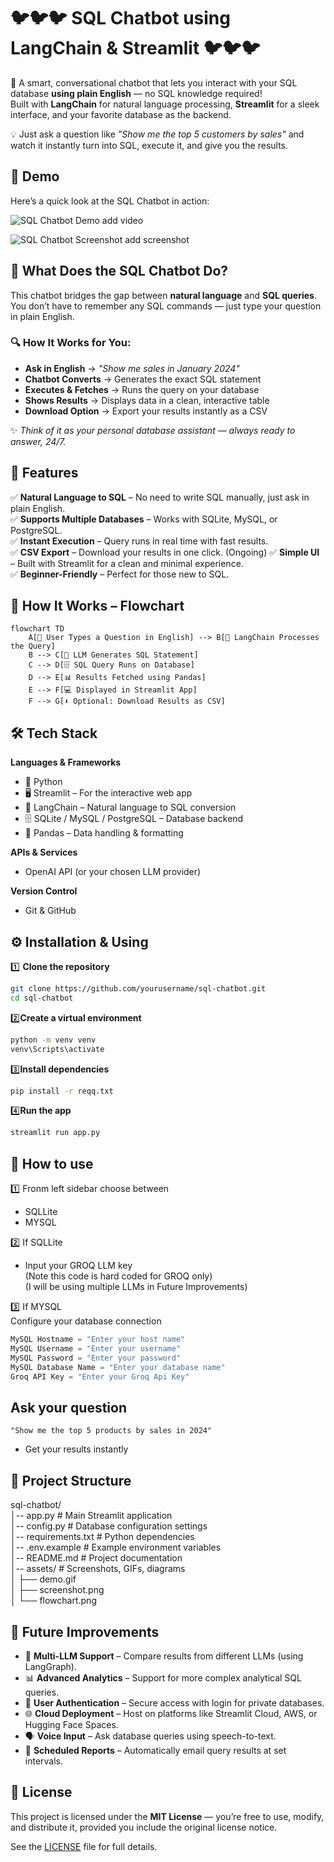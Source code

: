 # 🐦🐦🐦 SQL Chatbot using LangChain & Streamlit 🐦🐦🐦

🚀 A smart, conversational chatbot that lets you interact with your SQL database **using plain English** 
 — no SQL knowledge required!  
Built with **LangChain** for natural language processing, **Streamlit** for a sleek interface, and your favorite database as the backend.  

💡 Just ask a question like *"Show me the top 5 customers by sales"* and watch it instantly turn into SQL, execute it, and give you the results.

## 📸 Demo

Here’s a quick look at the SQL Chatbot in action:

![SQL Chatbot Demo](assets/demo.gif)
add video 

![SQL Chatbot Screenshot](assets/screenshot.png)
add screenshot

## 🤖 What Does the SQL Chatbot Do?

This chatbot bridges the gap between **natural language** and **SQL queries**.  
You don’t have to remember any SQL commands — just type your question in plain English.

### 🔍 How It Works for You:
- **Ask in English** → *"Show me sales in January 2024"*
- **Chatbot Converts** → Generates the exact SQL statement
- **Executes & Fetches** → Runs the query on your database
- **Shows Results** → Displays data in a clean, interactive table
- **Download Option** → Export your results instantly as a CSV

✨ *Think of it as your personal database assistant — always ready to answer, 24/7.*

## 🌟 Features

✅ **Natural Language to SQL** – No need to write SQL manually, just ask in plain English.  
✅ **Supports Multiple Databases** – Works with SQLite, MySQL, or PostgreSQL.  
✅ **Instant Execution** – Query runs in real time with fast results.  
✅ **CSV Export** – Download your results in one click.  (Ongoing)
✅ **Simple UI** – Built with Streamlit for a clean and minimal experience.  
✅ **Beginner-Friendly** – Perfect for those new to SQL.


## 🔄 How It Works – Flowchart

```mermaid
flowchart TD
    A[📝 User Types a Question in English] --> B[🤖 LangChain Processes the Query]
    B --> C[📜 LLM Generates SQL Statement]
    C --> D[🗄️ SQL Query Runs on Database]
    D --> E[📊 Results Fetched using Pandas]
    E --> F[💻 Displayed in Streamlit App]
    F --> G[⬇️ Optional: Download Results as CSV]
```

## 🛠️ Tech Stack

**Languages & Frameworks**
- 🐍 Python
- 🖥️ Streamlit – For the interactive web app
- 🤖 LangChain – Natural language to SQL conversion
- 🗄️ SQLite / MySQL / PostgreSQL – Database backend
- 🐼 Pandas – Data handling & formatting

**APIs & Services**
- OpenAI API (or your chosen LLM provider)

**Version Control**
- Git & GitHub

## ⚙️ Installation & Using

1️⃣ **Clone the repository**
```bash
git clone https://github.com/yourusername/sql-chatbot.git
cd sql-chatbot
```
2️⃣**Create a virtual environment**
```bash
python -m venv venv
venv\Scripts\activate 
```
3️⃣**Install dependencies**
```bash
pip install -r reqq.txt
```
4️⃣**Run the app**
```bash
streamlit run app.py
```

## 🔧 How to use

1️⃣ Fronm left sidebar choose between </br>
- SQLLite </br>
- MYSQL </br>

2️⃣ If SQLLite </br>
- Input your GROQ LLM key </br>
  (Note this code is hard coded for GROQ only) </br>
  (I will be using multiple LLMs in Future Improvements) </br>

3️⃣ If MYSQL </br>
Configure your database connection </br>

```python
MySQL Hostname = "Enter your host name"
MySQL Username = "Enter your username"
MySQL Password = "Enter your password"
MySQL Database Name = "Enter your database name"
Groq API Key = "Enter your Groq Api Key"
```

## Ask your question
```chat
"Show me the top 5 products by sales in 2024"
```
 - Get your results instantly

## 📂 Project Structure

sql-chatbot/ </br>
│-- app.py               # Main Streamlit application </br>
│-- config.py            # Database configuration settings </br>
│-- requirements.txt     # Python dependencies </br>
│-- .env.example         # Example environment variables </br>
│-- README.md            # Project documentation </br>
│-- assets/              # Screenshots, GIFs, diagrams </br>
│     ├── demo.gif </br>
│     ├── screenshot.png </br>
│     └── flowchart.png </br>

## 🚀 Future Improvements

- 🔄 **Multi-LLM Support** – Compare results from different LLMs (using LangGraph).
- 📊 **Advanced Analytics** – Support for more complex analytical SQL queries.
- 🔐 **User Authentication** – Secure access with login for private databases.
- 🌐 **Cloud Deployment** – Host on platforms like Streamlit Cloud, AWS, or Hugging Face Spaces.
- 🗣️ **Voice Input** – Ask database queries using speech-to-text.
- 📅 **Scheduled Reports** – Automatically email query results at set intervals.


## 📜 License

This project is licensed under the **MIT License** — you’re free to use, modify, and distribute it, provided you include the original license notice.

See the [LICENSE](LICENSE) file for full details.
